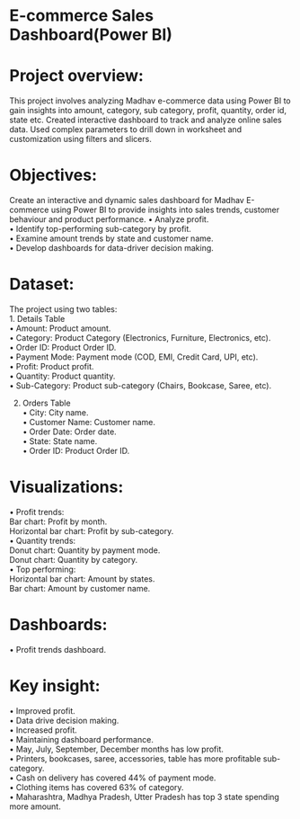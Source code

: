 <h1>E-commerce Sales Dashboard(Power BI)</h1>

<h1>Project overview:</h1>
This project involves analyzing Madhav e-commerce  data using Power BI  to gain insights into amount, category, sub category, 
profit, quantity, order id, state etc. Created interactive dashboard to track and analyze online sales data.
Used complex parameters to drill down in worksheet and customization using filters and slicers. 

<h1>Objectives:</h1>
Create an interactive and dynamic sales dashboard for Madhav E-commerce using Power BI to 
provide insights into sales trends, customer behaviour and product performance.
•	Analyze  profit.<br>
•	Identify top-performing sub-category by profit.<br>
•	Examine amount trends by state and customer name.<br>
•	Develop dashboards for data-driver decision making.<br>

 
<h1>Dataset:</h1>
The project using two tables:<br>
1.	Details Table<br>
•	Amount: Product amount.<br>
•	Category: Product Category (Electronics, Furniture, Electronics, etc).<br>
•	Order ID: Product Order ID.<br>
•	Payment Mode: Payment mode (COD, EMI, Credit Card, UPI, etc).<br>
•	Profit: Product profit.<br>
•	Quantity: Product quantity.<br>
•	Sub-Category: Product sub-category (Chairs, Bookcase, Saree, etc).<br>

2.	Orders Table<br>
•	City: City name.<br>
•	Customer Name: Customer name.<br>
•	Order Date: Order date.<br>
•	State: State name.<br>
•	Order ID: Product Order ID.<br>




<h1>Visualizations:</h1>
•	Profit  trends:<br>
Bar chart: Profit by month.<br>
Horizontal bar chart: Profit by sub-category.<br>
•	Quantity trends:<br>
Donut chart: Quantity by payment mode.<br>
Donut chart: Quantity by category.<br>
•	Top performing:<br>
Horizontal bar chart: Amount by states.<br>
Bar chart: Amount by customer name.<br>

<h1>Dashboards:</h1>
•	Profit  trends dashboard.<br>


<h1>Key insight:</h1>
•	Improved profit.<br>
•	Data drive decision making.<br>
•	Increased profit.<br>
•	Maintaining dashboard performance.<br>
•	May, July, September, December months has low profit.<br>
•	Printers, bookcases, saree, accessories, table has more profitable sub-category.<br>
•	Cash on delivery has covered  44% of payment mode.<br>
•	Clothing items has covered 63% of category.<br>
•	Maharashtra, Madhya  Pradesh, Utter Pradesh has top 3 state spending more amount.<br>

